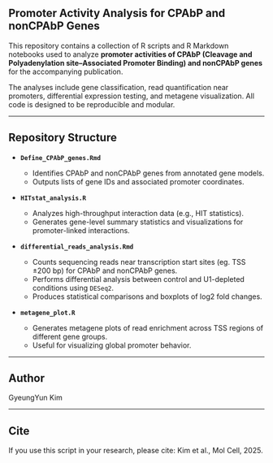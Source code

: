 ## Promoter Activity Analysis for CPAbP and nonCPAbP Genes

This repository contains a collection of R scripts and R Markdown notebooks used to analyze **promoter activities of CPAbP (Cleavage and Polyadenylation site–Associated Promoter Binding) and nonCPAbP genes** for the accompanying publication.

The analyses include gene classification, read quantification near promoters, differential expression testing, and metagene visualization. All code is designed to be reproducible and modular.

---

## Repository Structure

- **`Define_CPAbP_genes.Rmd`**
  - Identifies CPAbP and nonCPAbP genes from annotated gene models.
  - Outputs lists of gene IDs and associated promoter coordinates.

- **`HITstat_analysis.R`**
  - Analyzes high-throughput interaction data (e.g., HIT statistics).
  - Generates gene-level summary statistics and visualizations for promoter-linked interactions.

- **`differential_reads_analysis.Rmd`**
  - Counts sequencing reads near transcription start sites (eg. TSS ±200 bp) for CPAbP and nonCPAbP genes.
  - Performs differential analysis between control and U1-depleted conditions using `DESeq2`.
  - Produces statistical comparisons and boxplots of log2 fold changes.

- **`metagene_plot.R`**
  - Generates metagene plots of read enrichment across TSS regions of different gene groups.
  - Useful for visualizing global promoter behavior.

---

## Author

GyeungYun Kim

---

## Cite

If you use this script in your research, please cite: Kim et al., Mol Cell, 2025.

